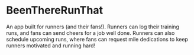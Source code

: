 # BeenThereRunThat
An app built for runners (and their fans!). Runners can log their training runs, and fans can send cheers for a job well done. Runners can also schedule upcoming runs, where fans can request mile dedications to keep runners motivated and running hard!
